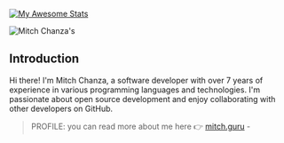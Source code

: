 [![My Awesome Stats](https://awesome-github-stats.azurewebsites.net/user-stats/mitch1009)](https://git.io/awesome-stats-card)



![Mitch Chanza's](https://stats.mitch.guru/api?username=mitch1009&show_icons=true&theme=transparent)

## Introduction
Hi there! I'm Mitch Chanza, a software developer with over 7 years of experience in various programming languages and technologies. I'm passionate about open source development and enjoy collaborating with other developers on GitHub.
> PROFILE: you can read more about me here 👉 [mitch.guru](https://mitch.guru) - 
